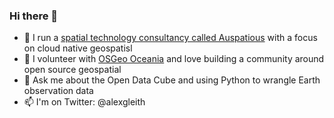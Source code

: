### Hi there 👋

- 🔭 I run a [spatial technology consultancy called Auspatious](https://auspatious.com) with a focus on cloud native geospatisl
- 👯 I volunteer with [OSGeo Oceania](https://osgeo-oceania.org/) and love building a community around open source geospatial
- 💬 Ask me about the Open Data Cube and using Python to wrangle Earth observation data
- 📫 I'm on Twitter: @alexgleith
